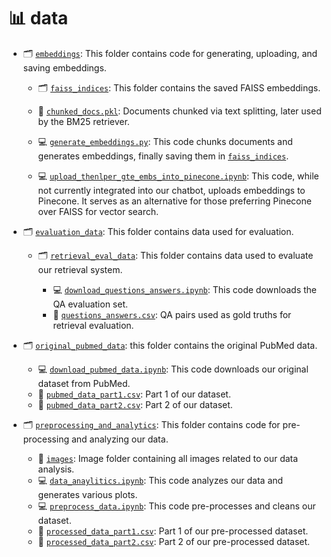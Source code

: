 # 📊 data

- 🗂️ [`embeddings`](embeddings): This folder contains code for generating, uploading, and saving embeddings.

    - 🗂️ [`faiss_indices`](embeddings/faiss_indices): This folder contains the saved FAISS embeddings.

    - 💽 [`chunked_docs.pkl`](embeddings/chunked_docs.pkl): Documents chunked via text splitting, later used by the BM25 retriever.

    - 💻 [`generate_embeddings.py`](embeddings/generate_embeddings.py): This code chunks documents and generates embeddings, finally saving them in [`faiss_indices`](embeddings/faiss_indices).

    - 💻 [`upload_thenlper_gte_embs_into_pinecone.ipynb`](embeddings/upload_thenlper_gte_embs_into_pinecone.ipynb): This code, while not currently integrated into our chatbot, uploads embeddings to Pinecone. It serves as an alternative for those preferring Pinecone over FAISS for vector search.

- 🗂️ [`evaluation_data`](evaluation_data): This folder contains data used for evaluation.

    - 🗂️ [`retrieval_eval_data`](evaluation_data/retrieval_eval_data): This folder contains data used to evaluate our retrieval system.

        - 💻 [`download_questions_answers.ipynb`](evaluation_data/retrieval_eval_data/download_questions_answers.ipynb): This code downloads the QA evaluation set.
        - 💽 [`questions_answers.csv`](evaluation_data/retrieval_eval_data/questions_answers.csv): QA pairs used as gold truths for retrieval evaluation.


- 🗂️ [`original_pubmed_data`](original_pubmed_data): this folder contains the original PubMed data.

    - 💻 [`download_pubmed_data.ipynb`](original_pubmed_data/download_pubmed_data.ipynb): This code downloads our original dataset from PubMed.
    - 💽 [`pubmed_data_part1.csv`](original_pubmed_data/pubmed_data_part1.csv): Part 1 of our dataset.
    - 💽 [`pubmed_data_part2.csv`](original_pubmed_data/pubmed_data_part2.csv): Part 2 of our dataset.

- 🗂️ [`preprocessing_and_analytics`](preprocessing_and_analytics): This folder contains code for pre-processing and analyzing our data.

    - 📸 [`images`](preprocessing_and_analytics/images): Image folder containing all images related to our data analysis.
    - 💻 [`data_anaylitics.ipynb`](preprocessing_and_analytics/data_anaylitics.ipynb): This code analyzes our data and generates various plots.
    - 💻 [`preprocess_data.ipynb`](preprocessing_and_analytics/preprocess_data.ipynb): This code pre-processes and cleans our dataset.
    - 💽 [`processed_data_part1.csv`](preprocessing_and_analytics/processed_data_part1.csv): Part 1 of our pre-processed dataset.
    - 💽 [`processed_data_part2.csv`](preprocessing_and_analytics/processed_data_part2.csv): Part 2 of our pre-processed dataset.